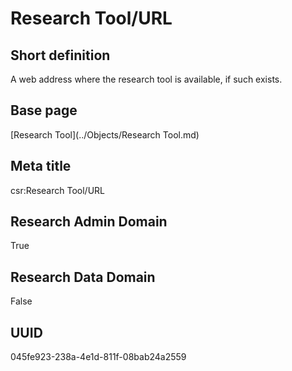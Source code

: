 # Research Tool/URL
## Short definition
A web address where the research tool is available, if such exists.
## Base page
[Research Tool](../Objects/Research Tool.md)
## Meta title
csr:Research Tool/URL
## Research Admin Domain
True
## Research Data Domain
False
## UUID
045fe923-238a-4e1d-811f-08bab24a2559
